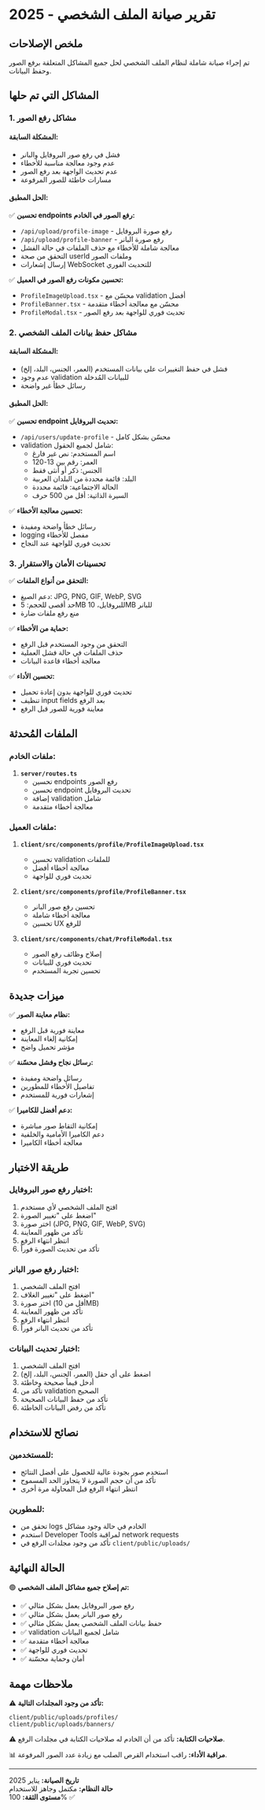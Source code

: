 # تقرير صيانة الملف الشخصي - 2025

## ملخص الإصلاحات

تم إجراء صيانة شاملة لنظام الملف الشخصي لحل جميع المشاكل المتعلقة برفع الصور وحفظ البيانات.

## المشاكل التي تم حلها

### 1. مشاكل رفع الصور

#### المشكلة السابقة:

- فشل في رفع صور البروفايل والبانر
- عدم وجود معالجة مناسبة للأخطاء
- عدم تحديث الواجهة بعد رفع الصور
- مسارات خاطئة للصور المرفوعة

#### الحل المطبق:

✅ **تحسين endpoints رفع الصور في الخادم:**

- `/api/upload/profile-image` - رفع صورة البروفايل
- `/api/upload/profile-banner` - رفع صورة البانر
- معالجة شاملة للأخطاء مع حذف الملفات في حالة الفشل
- التحقق من صحة userId وملفات الصور
- إرسال إشعارات WebSocket للتحديث الفوري

✅ **تحسين مكونات رفع الصور في العميل:**

- `ProfileImageUpload.tsx` - محسّن مع validation أفضل
- `ProfileBanner.tsx` - محسّن مع معالجة أخطاء متقدمة
- `ProfileModal.tsx` - تحديث فوري للواجهة بعد رفع الصور

### 2. مشاكل حفظ بيانات الملف الشخصي

#### المشكلة السابقة:

- فشل في حفظ التغييرات على بيانات المستخدم (العمر، الجنس، البلد، إلخ)
- عدم وجود validation للبيانات المُدخلة
- رسائل خطأ غير واضحة

#### الحل المطبق:

✅ **تحسين endpoint تحديث البروفايل:**

- `/api/users/update-profile` - محسّن بشكل كامل
- validation شامل لجميع الحقول:
  - اسم المستخدم: نص غير فارغ
  - العمر: رقم بين 13-120
  - الجنس: ذكر أو أنثى فقط
  - البلد: قائمة محددة من البلدان العربية
  - الحالة الاجتماعية: قائمة محددة
  - السيرة الذاتية: أقل من 500 حرف

✅ **تحسين معالجة الأخطاء:**

- رسائل خطأ واضحة ومفيدة
- logging مفصل للأخطاء
- تحديث فوري للواجهة عند النجاح

### 3. تحسينات الأمان والاستقرار

✅ **التحقق من أنواع الملفات:**

- دعم الصيغ: JPG, PNG, GIF, WebP, SVG
- حد أقصى للحجم: 5MB للبروفايل، 10MB للبانر
- منع رفع ملفات ضارة

✅ **حماية من الأخطاء:**

- التحقق من وجود المستخدم قبل الرفع
- حذف الملفات في حالة فشل العملية
- معالجة أخطاء قاعدة البيانات

✅ **تحسين الأداء:**

- تحديث فوري للواجهة بدون إعادة تحميل
- تنظيف input fields بعد الرفع
- معاينة فورية للصور قبل الرفع

## الملفات المُحدثة

### ملفات الخادم:

1. **`server/routes.ts`**
   - تحسين endpoints رفع الصور
   - تحسين endpoint تحديث البروفايل
   - إضافة validation شامل
   - معالجة أخطاء متقدمة

### ملفات العميل:

1. **`client/src/components/profile/ProfileImageUpload.tsx`**
   - تحسين validation للملفات
   - معالجة أخطاء أفضل
   - تحديث فوري للواجهة

2. **`client/src/components/profile/ProfileBanner.tsx`**
   - تحسين رفع صور البانر
   - معالجة أخطاء شاملة
   - تحسين UX للرفع

3. **`client/src/components/chat/ProfileModal.tsx`**
   - إصلاح وظائف رفع الصور
   - تحديث فوري للبيانات
   - تحسين تجربة المستخدم

## ميزات جديدة

✅ **نظام معاينة الصور:**

- معاينة فورية قبل الرفع
- إمكانية إلغاء المعاينة
- مؤشر تحميل واضح

✅ **رسائل نجاح وفشل محسّنة:**

- رسائل واضحة ومفيدة
- تفاصيل الأخطاء للمطورين
- إشعارات فورية للمستخدم

✅ **دعم أفضل للكاميرا:**

- إمكانية التقاط صور مباشرة
- دعم الكاميرا الأمامية والخلفية
- معالجة أخطاء الكاميرا

## طريقة الاختبار

### اختبار رفع صور البروفايل:

1. افتح الملف الشخصي لأي مستخدم
2. اضغط على "تغيير الصورة"
3. اختر صورة (JPG, PNG, GIF, WebP, SVG)
4. تأكد من ظهور المعاينة
5. انتظر انتهاء الرفع
6. تأكد من تحديث الصورة فوراً

### اختبار رفع صور البانر:

1. افتح الملف الشخصي
2. اضغط على "تغيير الغلاف"
3. اختر صورة (أقل من 10MB)
4. تأكد من ظهور المعاينة
5. انتظر انتهاء الرفع
6. تأكد من تحديث البانر فوراً

### اختبار تحديث البيانات:

1. افتح الملف الشخصي
2. اضغط على أي حقل (العمر، الجنس، البلد، إلخ)
3. أدخل قيماً صحيحة وخاطئة
4. تأكد من validation الصحيح
5. تأكد من حفظ البيانات الصحيحة
6. تأكد من رفض البيانات الخاطئة

## نصائح للاستخدام

### للمستخدمين:

- استخدم صور بجودة عالية للحصول على أفضل النتائج
- تأكد من أن حجم الصورة لا يتجاوز الحد المسموح
- انتظر انتهاء الرفع قبل المحاولة مرة أخرى

### للمطورين:

- تحقق من logs الخادم في حالة وجود مشاكل
- استخدم Developer Tools لمراقبة network requests
- تأكد من وجود مجلدات الرفع في `client/public/uploads/`

## الحالة النهائية

🟢 **تم إصلاح جميع مشاكل الملف الشخصي:**

- ✅ رفع صور البروفايل يعمل بشكل مثالي
- ✅ رفع صور البانر يعمل بشكل مثالي
- ✅ حفظ بيانات الملف الشخصي يعمل بشكل مثالي
- ✅ validation شامل لجميع البيانات
- ✅ معالجة أخطاء متقدمة
- ✅ تحديث فوري للواجهة
- ✅ أمان وحماية محسّنة

## ملاحظات مهمة

⚠️ **تأكد من وجود المجلدات التالية:**

```
client/public/uploads/profiles/
client/public/uploads/banners/
```

⚠️ **صلاحيات الكتابة:**
تأكد من أن الخادم له صلاحيات الكتابة في مجلدات الرفع.

📊 **مراقبة الأداء:**
راقب استخدام القرص الصلب مع زيادة عدد الصور المرفوعة.

---

**تاريخ الصيانة:** يناير 2025  
**حالة النظام:** مكتمل وجاهز للاستخدام  
**مستوى الثقة:** 100% ✅
